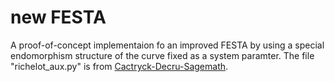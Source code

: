 # new FESTA

A proof-of-concept implementaion fo an improved FESTA by using a special endomorphism structure of the curve fixed as a system paramter.
The file "richelot_aux.py" is from [Cactryck-Decru-Sagemath](https://github.com/jack4818/Castryck-Decru-SageMath).
